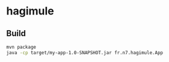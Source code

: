 # hagimule

## Build

```bash
mvn package
java -cp target/my-app-1.0-SNAPSHOT.jar fr.n7.hagimule.App
```

